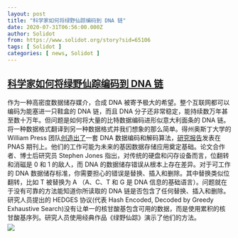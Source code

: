 ```yaml
---
layout: post
title: "科学家如何将绿野仙踪编码到 DNA 链"
date: 2020-07-31T06:56:00.000Z
author: Solidot
from: https://www.solidot.org/story?sid=65106
tags: [ Solidot ]
categories: [ news, Solidot ]
---
```

<!--1596178560000-->
[科学家如何将绿野仙踪编码到 DNA 链](https://www.solidot.org/story?sid=65106)
------

<div>
作为一种高密度数据储存媒介，合成 DNA 被寄予极大的希望。整个互联网都可以编码为能塞进一只鞋盒的 DNA 链，而且 DNA 分子还非常稳定，能持续数万年甚至数十万年。但问题是如何将大量的比特数据编码进形似意大利面条的 DNA 链。将一种数据格式翻译到另一种数据格式并我们想象的那么简单。得州奥斯丁大学的  William Press 团队<a href="https://spectrum.ieee.org/nanoclast/semiconductors/memory/dna-data-storage-method-sets-standard-for-highdensity-data-future"><u>创造出了</u></a>一套 DNA 数据编码和解码算法，<a href="https://doi.org/10.1073/pnas.2004821117"><u>研究报告</u></a>发表在 PNAS 期刊上。他们的工作可能为未来的基因数据存储应用奠定基础。论文合作者、博士后研究员 Stephen Jones 指出，对传统的硬盘和闪存设备而言，位翻转和消磁是 0 和 1 的敌人，而 DNA 的数据储存错误从根本上存在差异。对于可工作的 DNA 数据储存标准，你需要担心的错误是替换、插入和删除。其中替换类似位翻转，比如 T 被替换为 A （A、C、T 和 G 是 DNA 信息的基础语言）。问题就在于没有可靠的方法能知道你所读取的 DNA 链是否包含了任何替换、插入和删除。研究人员提出的 HEDGES 协议(代表 Hash Encoded, Decoded by Greedy Exhaustive Search)没有让单一的核甘酸基包含可用的数据，而是使用累积的核甘酸基序列。研究人员使用经典作品《绿野仙踪》演示了他们的方法。                      <img src="https://img.solidot.org//0/446/liiLIZF8Uh6yM.jpg" style="display:block;margin:5px 0" referrerpolicy="no-referrer">
</div>
